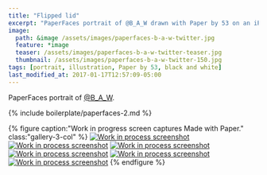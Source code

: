 ```yaml
---
title: "Flipped lid"
excerpt: "PaperFaces portrait of @B_A_W drawn with Paper by 53 on an iPad."
image: 
  path: &image /assets/images/paperfaces-b-a-w-twitter.jpg 
  feature: *image
  teaser: /assets/images/paperfaces-b-a-w-twitter-teaser.jpg
  thumbnail: /assets/images/paperfaces-b-a-w-twitter-150.jpg
tags: [portrait, illustration, Paper by 53, black and white]
last_modified_at: 2017-01-17T12:57:09-05:00
---
```


PaperFaces portrait of [@B_A_W](https://twitter.com/B_A_W).

{% include boilerplate/paperfaces-2.md %}

{% figure caption:"Work in progress screen captures Made with Paper." class:"gallery-3-col" %}
[![Work in process screenshot](/assets/images/paperfaces-b-a-w-process-1-600.jpg)](/assets/images/paperfaces-b-a-w-process-1-lg.jpg) [![Work in process screenshot](/assets/images/paperfaces-b-a-w-process-2-600.jpg)](/assets/images/paperfaces-b-a-w-process-2-lg.jpg) [![Work in process screenshot](/assets/images/paperfaces-b-a-w-process-3-600.jpg)](/assets/images/paperfaces-b-a-w-process-3-lg.jpg) [![Work in process screenshot](/assets/images/paperfaces-b-a-w-process-4-600.jpg)](/assets/images/paperfaces-b-a-w-process-4-lg.jpg) [![Work in process screenshot](/assets/images/paperfaces-b-a-w-process-5-600.jpg)](/assets/images/paperfaces-b-a-w-process-5-lg.jpg) [![Work in process screenshot](/assets/images/paperfaces-b-a-w-process-6-600.jpg)](/assets/images/paperfaces-b-a-w-process-6-lg.jpg)
{% endfigure %}
